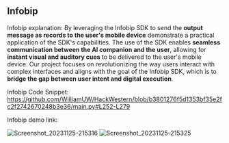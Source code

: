 ## Infobip

Infobip explanation:
By leveraging the Infobip SDK to send the <b>output message as records to the user's mobile device</b> demonstrate a practical application of the SDK's capabilities. The use of the SDK enables <b>seamless communication between the AI companion and the user</b>, allowing for <b>instant visual and auditory cues</b> to be delivered to the user's mobile device. Our project focuses on revolutionizing the way users interact with complex interfaces and aligns with the goal of the Infobip SDK, which is to <b>bridge the gap between user intent and digital execution</b>.

Infobip Code Snippet:
https://github.com/WilliamUW/HackWestern/blob/b3801276f5d1353bf35e2fc2f2742670248b3e36/main.py#L252-L279

Infobip demo link:

![Screenshot_20231125-215316](https://github.com/WilliamUW/HackWestern/assets/58105903/dc788cfa-bb15-474c-b7e4-9b994fa2c87f)
![Screenshot_20231125-215325](https://github.com/WilliamUW/HackWestern/assets/58105903/ad75d536-0771-4477-82cd-5d1be4e52942)
